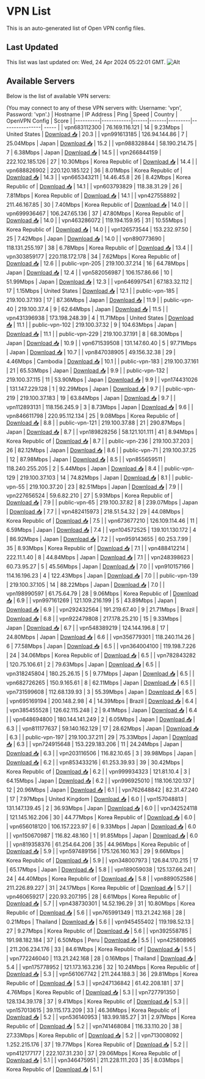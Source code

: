 # VPN List

This is an auto-generated list of Open VPN config files.

## Last Updated

This list was last updated on: Wed, 24 Apr 2024 05:22:01 GMT.
![Alt](https://repobeats.axiom.co/api/embed/186b98318ef1479477931607c1ad7d823f12451f.svg "Repobeats analytics image")

## Available Servers

Below is the list of available VPN servers:

(You may connect to any of these VPN servers with: Username: 'vpn', Password: 'vpn'.)
| Hostname | IP Address | Ping | Speed | Country | OpenVPN Config | Score |
|----------|------------|------|-------|---------|----------------| ----- |
| vpn683112300 | 76.169.116.121 | 14 | 9.23Mbps | United States | [Download 📥](./configs/server_0_US.ovpn) | 20.3 |
| vpn991613185 | 126.94.144.86 | 7 | 25.04Mbps | Japan | [Download 📥](./configs/server_1_JP.ovpn) | 15.2 |
| vpn988328844 | 58.190.214.75 | 7 | 6.38Mbps | Japan | [Download 📥](./configs/server_2_JP.ovpn) | 14.5 |
| vpn266844159 | 222.102.185.126 | 27 | 10.30Mbps | Korea Republic of | [Download 📥](./configs/server_3_KR.ovpn) | 14.4 |
| vpn688826902 | 220.120.185.122 | 36 | 8.01Mbps | Korea Republic of | [Download 📥](./configs/server_4_KR.ovpn) | 14.3 |
| vpn665343211 | 14.46.45.8 | 26 | 8.42Mbps | Korea Republic of | [Download 📥](./configs/server_5_KR.ovpn) | 14.1 |
| vpn603793829 | 118.38.31.29 | 26 | 7.81Mbps | Korea Republic of | [Download 📥](./configs/server_6_KR.ovpn) | 14.1 |
| vpn427558892 | 211.46.167.85 | 30 | 7.40Mbps | Korea Republic of | [Download 📥](./configs/server_7_KR.ovpn) | 14.0 |
| vpn699936467 | 106.247.65.136 | 37 | 47.80Mbps | Korea Republic of | [Download 📥](./configs/server_8_KR.ovpn) | 14.0 |
| vpn463286072 | 119.194.159.95 | 31 | 10.55Mbps | Korea Republic of | [Download 📥](./configs/server_9_KR.ovpn) | 14.0 |
| vpn126573544 | 153.232.97.50 | 25 | 7.42Mbps | Japan | [Download 📥](./configs/server_10_JP.ovpn) | 14.0 |
| vpn890773690 | 118.131.255.197 | 38 | 6.78Mbps | Korea Republic of | [Download 📥](./configs/server_11_KR.ovpn) | 13.4 |
| vpn303859177 | 220.118.172.178 | 34 | 7.62Mbps | Korea Republic of | [Download 📥](./configs/server_12_KR.ovpn) | 12.6 |
| public-vpn-205 | 219.100.37.214 | 16 | 64.78Mbps | Japan | [Download 📥](./configs/server_13_JP.ovpn) | 12.4 |
| vpn582056987 | 106.157.86.66 | 10 | 51.99Mbps | Japan | [Download 📥](./configs/server_14_JP.ovpn) | 12.3 |
| vpn646997541 | 67.183.32.112 | 17 | 1.15Mbps | United States | [Download 📥](./configs/server_15_US.ovpn) | 12.1 |
| public-vpn-185 | 219.100.37.193 | 17 | 87.36Mbps | Japan | [Download 📥](./configs/server_16_JP.ovpn) | 11.9 |
| public-vpn-40 | 219.100.37.4 | 9 | 62.64Mbps | Japan | [Download 📥](./configs/server_17_JP.ovpn) | 11.5 |
| vpn431396938 | 173.198.248.39 | 4 | 11.71Mbps | United States | [Download 📥](./configs/server_18_US.ovpn) | 11.1 |
| public-vpn-102 | 219.100.37.32 | 9 | 104.63Mbps | Japan | [Download 📥](./configs/server_19_JP.ovpn) | 11.1 |
| public-vpn-229 | 219.100.37.191 | 8 | 68.30Mbps | Japan | [Download 📥](./configs/server_20_JP.ovpn) | 10.9 |
| vpn671539508 | 131.147.60.40 | 5 | 97.71Mbps | Japan | [Download 📥](./configs/server_21_JP.ovpn) | 10.7 |
| vpn847038905 | 49.156.32.38 | 29 | 4.46Mbps | Cambodia | [Download 📥](./configs/server_22_KH.ovpn) | 10.1 |
| public-vpn-183 | 219.100.37.161 | 21 | 65.53Mbps | Japan | [Download 📥](./configs/server_23_JP.ovpn) | 9.9 |
| public-vpn-132 | 219.100.37.115 | 11 | 53.90Mbps | Japan | [Download 📥](./configs/server_24_JP.ovpn) | 9.9 |
| vpn174431026 | 131.147.229.128 | 1 | 92.29Mbps | Japan | [Download 📥](./configs/server_25_JP.ovpn) | 9.7 |
| public-vpn-219 | 219.100.37.183 | 19 | 63.84Mbps | Japan | [Download 📥](./configs/server_26_JP.ovpn) | 9.7 |
| vpn112893131 | 118.156.245.9 | 3 | 8.73Mbps | Japan | [Download 📥](./configs/server_27_JP.ovpn) | 9.6 |
| vpn846611798 | 220.95.112.134 | 25 | 9.08Mbps | Korea Republic of | [Download 📥](./configs/server_28_KR.ovpn) | 8.8 |
| public-vpn-121 | 219.100.37.88 | 21 | 290.87Mbps | Japan | [Download 📥](./configs/server_29_JP.ovpn) | 8.7 |
| vpn189828256 | 58.121.101.111 | 41 | 8.94Mbps | Korea Republic of | [Download 📥](./configs/server_30_KR.ovpn) | 8.7 |
| public-vpn-236 | 219.100.37.203 | 26 | 82.12Mbps | Japan | [Download 📥](./configs/server_31_JP.ovpn) | 8.6 |
| public-vpn-71 | 219.100.37.25 | 12 | 87.98Mbps | Japan | [Download 📥](./configs/server_32_JP.ovpn) | 8.5 |
| vpn855659511 | 118.240.255.205 | 2 | 5.44Mbps | Japan | [Download 📥](./configs/server_33_JP.ovpn) | 8.4 |
| public-vpn-129 | 219.100.37.103 | 14 | 74.82Mbps | Japan | [Download 📥](./configs/server_34_JP.ovpn) | 8.1 |
| public-vpn-55 | 219.100.37.20 | 23 | 82.51Mbps | Japan | [Download 📥](./configs/server_35_JP.ovpn) | 7.9 |
| vpn227656524 | 59.6.82.210 | 27 | 5.93Mbps | Korea Republic of | [Download 📥](./configs/server_36_KR.ovpn) | 7.9 |
| public-vpn-65 | 219.100.37.82 | 8 | 239.07Mbps | Japan | [Download 📥](./configs/server_37_JP.ovpn) | 7.7 |
| vpn482415973 | 218.51.54.32 | 29 | 44.08Mbps | Korea Republic of | [Download 📥](./configs/server_38_KR.ovpn) | 7.5 |
| vpn673677210 | 126.109.114.46 | 11 | 6.59Mbps | Japan | [Download 📥](./configs/server_39_JP.ovpn) | 7.4 |
| vpn104572525 | 139.101.130.172 | 4 | 86.92Mbps | Japan | [Download 📥](./configs/server_40_JP.ovpn) | 7.2 |
| vpn959143655 | 60.253.7.99 | 35 | 8.93Mbps | Korea Republic of | [Download 📥](./configs/server_41_KR.ovpn) | 7.1 |
| vpn488412214 | 222.11.1.40 | 8 | 44.84Mbps | Japan | [Download 📥](./configs/server_42_JP.ovpn) | 7.1 |
| vpn248398623 | 60.73.95.27 | 5 | 45.56Mbps | Japan | [Download 📥](./configs/server_43_JP.ovpn) | 7.0 |
| vpn910157166 | 114.16.196.23 | 4 | 122.43Mbps | Japan | [Download 📥](./configs/server_44_JP.ovpn) | 7.0 |
| public-vpn-139 | 219.100.37.105 | 14 | 88.22Mbps | Japan | [Download 📥](./configs/server_45_JP.ovpn) | 7.0 |
| vpn198990597 | 61.75.64.79 | 28 | 9.06Mbps | Korea Republic of | [Download 📥](./configs/server_46_KR.ovpn) | 6.9 |
| vpn997161269 | 121.109.216.199 | 5 | 43.89Mbps | Japan | [Download 📥](./configs/server_47_JP.ovpn) | 6.9 |
| vpn292432564 | 191.219.67.40 | 9 | 21.71Mbps | Brazil | [Download 📥](./configs/server_48_BR.ovpn) | 6.8 |
| vpn922479808 | 217.178.25.210 | 15 | 9.33Mbps | Japan | [Download 📥](./configs/server_49_JP.ovpn) | 6.7 |
| vpn548389219 | 124.144.196.8 | 17 | 24.80Mbps | Japan | [Download 📥](./configs/server_50_JP.ovpn) | 6.6 |
| vpn356779301 | 118.240.114.26 | 6 | 77.58Mbps | Japan | [Download 📥](./configs/server_51_JP.ovpn) | 6.5 |
| vpn364004100 | 119.198.7.226 | 24 | 34.06Mbps | Korea Republic of | [Download 📥](./configs/server_52_KR.ovpn) | 6.5 |
| vpn782843282 | 120.75.106.61 | 2 | 79.63Mbps | Japan | [Download 📥](./configs/server_53_JP.ovpn) | 6.5 |
| vpn318245804 | 180.25.26.15 | 5 | 9.77Mbps | Japan | [Download 📥](./configs/server_54_JP.ovpn) | 6.5 |
| vpn682726265 | 150.9.165.61 | 8 | 62.11Mbps | Japan | [Download 📥](./configs/server_55_JP.ovpn) | 6.5 |
| vpn731599608 | 112.68.139.93 | 3 | 55.39Mbps | Japan | [Download 📥](./configs/server_56_JP.ovpn) | 6.5 |
| vpn695169194 | 200.148.2.98 | 4 | 14.39Mbps | Brazil | [Download 📥](./configs/server_57_BR.ovpn) | 6.4 |
| vpn385455528 | 126.62.115.248 | 2 | 9.41Mbps | Japan | [Download 📥](./configs/server_58_JP.ovpn) | 6.4 |
| vpn648694800 | 180.144.141.249 | 2 | 6.05Mbps | Japan | [Download 📥](./configs/server_59_JP.ovpn) | 6.3 |
| vpn811177637 | 59.140.162.129 | 17 | 28.62Mbps | Japan | [Download 📥](./configs/server_60_JP.ovpn) | 6.3 |
| public-vpn-197 | 219.100.37.211 | 29 | 75.33Mbps | Japan | [Download 📥](./configs/server_61_JP.ovpn) | 6.3 |
| vpn724915648 | 153.229.183.206 | 11 | 24.24Mbps | Japan | [Download 📥](./configs/server_62_JP.ovpn) | 6.3 |
| vpn203116506 | 116.82.10.65 | 3 | 39.98Mbps | Japan | [Download 📥](./configs/server_63_JP.ovpn) | 6.2 |
| vpn853433216 | 61.253.39.93 | 39 | 30.42Mbps | Korea Republic of | [Download 📥](./configs/server_64_KR.ovpn) | 6.2 |
| vpn999934323 | 121.81.10.4 | 3 | 64.15Mbps | Japan | [Download 📥](./configs/server_65_JP.ovpn) | 6.2 |
| vpn996925010 | 118.106.120.137 | 12 | 20.96Mbps | Japan | [Download 📥](./configs/server_66_JP.ovpn) | 6.1 |
| vpn762648842 | 82.31.47.240 | 17 | 7.97Mbps | United Kingdom | [Download 📥](./configs/server_67_GB.ovpn) | 6.0 |
| vpn157048813 | 131.147.139.45 | 2 | 36.93Mbps | Japan | [Download 📥](./configs/server_68_JP.ovpn) | 6.0 |
| vpn342524118 | 121.145.162.206 | 30 | 44.77Mbps | Korea Republic of | [Download 📥](./configs/server_69_KR.ovpn) | 6.0 |
| vpn656018120 | 106.157.223.97 | 6 | 9.33Mbps | Japan | [Download 📥](./configs/server_70_JP.ovpn) | 6.0 |
| vpn150670987 | 116.82.48.160 | 1 | 91.85Mbps | Japan | [Download 📥](./configs/server_71_JP.ovpn) | 6.0 |
| vpn819358376 | 61.254.64.206 | 35 | 44.96Mbps | Korea Republic of | [Download 📥](./configs/server_72_KR.ovpn) | 5.9 |
| vpn597489156 | 175.126.160.163 | 29 | 9.66Mbps | Korea Republic of | [Download 📥](./configs/server_73_KR.ovpn) | 5.9 |
| vpn348007973 | 126.84.170.215 | 17 | 65.17Mbps | Japan | [Download 📥](./configs/server_74_JP.ovpn) | 5.8 |
| vpn189059038 | 125.137.66.241 | 24 | 44.40Mbps | Korea Republic of | [Download 📥](./configs/server_75_KR.ovpn) | 5.8 |
| vpn889052586 | 211.226.89.227 | 31 | 24.17Mbps | Korea Republic of | [Download 📥](./configs/server_76_KR.ovpn) | 5.7 |
| vpn460659217 | 220.93.207.195 | 28 | 6.61Mbps | Korea Republic of | [Download 📥](./configs/server_77_KR.ovpn) | 5.7 |
| vpn438730301 | 14.52.196.29 | 31 | 10.80Mbps | Korea Republic of | [Download 📥](./configs/server_78_KR.ovpn) | 5.6 |
| vpn765991349 | 113.21.242.168 | 28 | 0.21Mbps | Thailand | [Download 📥](./configs/server_79_TH.ovpn) | 5.6 |
| vpn945455402 | 119.198.52.13 | 27 | 9.27Mbps | Korea Republic of | [Download 📥](./configs/server_80_KR.ovpn) | 5.6 |
| vpn392558785 | 191.98.182.184 | 37 | 6.50Mbps | Peru | [Download 📥](./configs/server_81_PE.ovpn) | 5.5 |
| vpn425808965 | 211.206.234.176 | 33 | 84.61Mbps | Korea Republic of | [Download 📥](./configs/server_82_KR.ovpn) | 5.5 |
| vpn772246040 | 113.21.242.168 | 28 | 0.16Mbps | Thailand | [Download 📥](./configs/server_83_TH.ovpn) | 5.4 |
| vpn175778952 | 121.173.163.236 | 32 | 10.24Mbps | Korea Republic of | [Download 📥](./configs/server_84_KR.ovpn) | 5.3 |
| vpn561067742 | 211.244.188.3 | 36 | 29.81Mbps | Korea Republic of | [Download 📥](./configs/server_85_KR.ovpn) | 5.3 |
| vpn247136842 | 61.42.208.181 | 37 | 4.76Mbps | Korea Republic of | [Download 📥](./configs/server_86_KR.ovpn) | 5.3 |
| vpn727791350 | 128.134.39.178 | 37 | 9.41Mbps | Korea Republic of | [Download 📥](./configs/server_87_KR.ovpn) | 5.3 |
| vpn157013615 | 39.115.173.209 | 33 | 46.36Mbps | Korea Republic of | [Download 📥](./configs/server_88_KR.ovpn) | 5.2 |
| vpn536140953 | 183.99.185.27 | 31 | 2.97Mbps | Korea Republic of | [Download 📥](./configs/server_89_KR.ovpn) | 5.2 |
| vpn741468084 | 116.33.110.20 | 38 | 27.33Mbps | Korea Republic of | [Download 📥](./configs/server_90_KR.ovpn) | 5.2 |
| vpn713008092 | 1.252.215.176 | 37 | 19.77Mbps | Korea Republic of | [Download 📥](./configs/server_91_KR.ovpn) | 5.2 |
| vpn412177177 | 222.107.31.230 | 37 | 29.06Mbps | Korea Republic of | [Download 📥](./configs/server_92_KR.ovpn) | 5.1 |
| vpn346475951 | 211.228.111.203 | 35 | 8.03Mbps | Korea Republic of | [Download 📥](./configs/server_93_KR.ovpn) | 5.1 |
